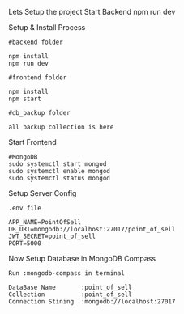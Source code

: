 Lets Setup the project
Start Backend
npm run dev

Setup & Install Process

    #backend folder

    npm install
    npm run dev

    #frontend folder

    npm install
    npm start

    #db_backup folder

    all backup collection is here

Start Frontend

    #MongoDB
    sudo systemctl start mongod
    sudo systemctl enable mongod
    sudo systemctl status mongod

Setup Server Config

    .env file

    APP_NAME=PointOfSell
    DB_URI=mongodb://localhost:27017/point_of_sell
    JWT_SECRET=point_of_sell
    PORT=5000

Now Setup Database in MongoDB Compass

    Run :mongodb-compass in terminal

    DataBase Name       :point_of_sell
    Collection          :point_of_sell
    Connection Stining  :mongodb://localhost:27017
